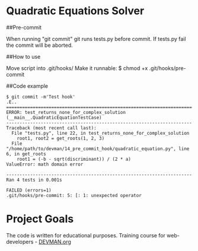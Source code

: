 # Quadratic Equations Solver

##Pre-commit

When running "git commit" git runs tests.py before commit. If tests.py fail the commit will be aborted.

##How to use

Move script into .git/hooks/
Make it runnable: $ chmod +x .git/hooks/pre-commit

##Code example
```
$ git commit -m'Test hook'
.E..
======================================================================
ERROR: test_returns_none_for_complex_solution (__main__.QuadraticEquationTestCase)
----------------------------------------------------------------------
Traceback (most recent call last):
  File "tests.py", line 22, in test_returns_none_for_complex_solution
    root1, root2 = get_roots(1, 2, 3)
  File "/home/path/to/devman/14_pre_commit_hook/quadratic_equation.py", line 6, in get_roots
    root1 = (-b - sqrt(discriminant)) / (2 * a)
ValueError: math domain error

----------------------------------------------------------------------
Ran 4 tests in 0.001s

FAILED (errors=1)
.git/hooks/pre-commit: 5: [: 1: unexpected operator
```


# Project Goals

The code is written for educational purposes. Training course for web-developers - [DEVMAN.org](https://devman.org)
